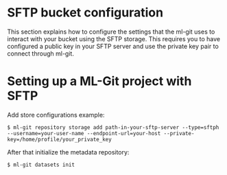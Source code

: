 # SFTP bucket configuration #

This section explains how to configure the settings that the ml-git uses to interact with your bucket using the SFTP storage. This requires you to have configured a public key in your SFTP server and use the private key pair to connect through ml-git.

# Setting up a ML-Git project with SFTP #

Add store configurations example:

```
$ ml-git repository storage add path-in-your-sftp-server --type=sftph --username=your-user-name --endpoint-url=your-host --private-key=/home/profile/your_private_key
```

After that initialize the metadata repository:

```
$ ml-git datasets init
```


